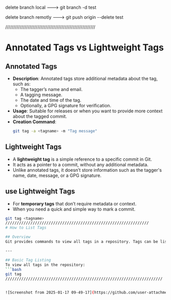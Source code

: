 delete branch local ---> git branch -d test

delete branch remotly ---> git push origin --delete test

////////////////////////////////////////////////////////
# Annotated Tags vs Lightweight Tags

## Annotated Tags
- **Description**: Annotated tags store additional metadata about the tag, such as:
  - The tagger’s name and email.
  - A tagging message.
  - The date and time of the tag.
  - Optionally, a GPG signature for verification.
- **Usage**: Suitable for releases or when you want to provide more context about the tagged commit.
- **Creation Command**:
  ```bash
  git tag -a <tagname> -m "Tag message"

## Lightweight Tags
- A **lightweight tag** is a simple reference to a specific commit in Git.
- It acts as a pointer to a commit, without any additional metadata.
- Unlike annotated tags, it doesn’t store information such as the tagger's name, date, message, or a GPG signature.

## use Lightweight Tags
- For **temporary tags** that don’t require metadata or context.
- When you need a quick and simple way to mark a commit.
```bash
git tag <tagname>
///////////////////////////////////////////////////////////////
# How to List Tags

## Overview
Git provides commands to view all tags in a repository. Tags can be listed with basic or detailed information.

---

## Basic Tag Listing
To view all tags in the repository:
```bash
git tag
/////////////////////////////////////////////////////////////////////


![Screenshot from 2025-01-17 09-49-17](https://github.com/user-attachments/assets/ce5cf8e1-9a2b-4441-a558-042f55ad6b9f)
